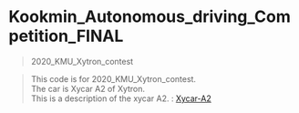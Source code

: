 # Kookmin_Autonomous_driving_Competition_FINAL   
> 2020_KMU_Xytron_contest    


> This code is for 2020_KMU_Xytron_contest.    
> The car is Xycar A2 of Xytron.    
     This is a description of the xycar A2. : [Xycar-A2](http://xytron.co.kr/?page_id=502)      



